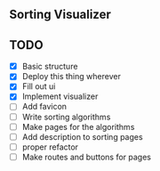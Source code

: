 ## Sorting Visualizer

## TODO

-   [x] Basic structure
-   [x] Deploy this thing wherever
-   [x] Fill out ui
-   [x] Implement visualizer
-   [ ] Add favicon
-   [ ] Write sorting algorithms
-   [ ] Make pages for the algorithms
-   [ ] Add description to sorting pages
-   [ ] proper refactor
-   [ ] Make routes and buttons for pages
